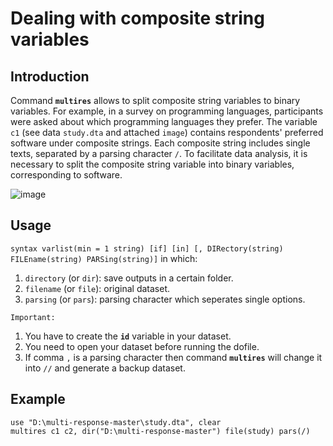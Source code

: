 # Dealing with composite string variables

## Introduction

Command **``multires``** allows to split composite string variables to binary variables. 
For example, in a survey on programming languages, participants were asked about which programming languages they prefer. The variable ``c1`` (see data ``study.dta`` and attached ``image``) contains respondents' preferred software under composite strings. Each composite string includes single texts, separated by a parsing character ``/``. To facilitate data analysis, it is necessary to split the composite string variable into binary variables, corresponding to software.

![image](https://user-images.githubusercontent.com/60907709/156554106-322f1ec6-5fa3-4d8d-9aae-ecb1056d7f94.png)


## Usage
``syntax varlist(min = 1 string) [if] [in] [, DIRectory(string) FILEname(string) PARSing(string)]`` in which:
1. ``directory`` (or ``dir``): save outputs in a certain folder.
2. ``filename`` (or ``file``): original dataset.
3. ``parsing`` (or ``pars``): parsing character which seperates single options.

``Important:``
1. You have to create the **``id``** variable in your dataset.
2. You need to open your dataset before running the dofile.
3. If comma ``,`` is a parsing character then command **``multires``** will change it into ``//`` and generate a backup dataset.  

## Example
``use "D:\multi-response-master\study.dta", clear`` <br/>
``multires c1 c2, dir("D:\multi-response-master") file(study) pars(/)``
